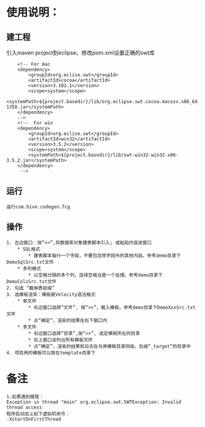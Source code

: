 # 使用说明：

## 建工程
引入maven project到eclipse，修改pom.xml设置正确的swt库
> 
		<!-- For mac
		<dependency>
			<groupId>org.eclise.swt</groupId>
			<artifactId>cocoa</artifactId>
			<version>3.102.1</version>
			<scope>system</scope>
			<systemPath>${project.basedir}/lib/org.eclipse.swt.cocoa.macosx.x86_64_3.102.1.v20140206-1358.jar</systemPath>
		</dependency>
		-->
		<!--  For win
		<dependency>
			<groupId>org.eclise.swt</groupId>
			<artifactId>win32</artifactId>
			<version>3.5.2</version>
			<scope>system</scope>
			<systemPath>${project.basedir}/lib/swt-win32-win32-x86-3.5.2.jar</systemPath>
		</dependency>
		 -->
## 运行
    运行com.hive.codegen.Tcg

## 操作
    1. 左边窗口：按“>>”,将数据库对象建表脚本引入; 或粘贴内容进窗口
        * SQL格式
            * 建表脚本每行一个字段，不要包含除字段外的其他内容。参考demo目录下DemoSqlSrc.txt文件
        * 多列模式
            * 以空格分隔的多个列，连续空格当是一个处理。参考demo目录下DemoColsSrc.txt文件
    2. 勾选 “截掉表前缀”
    3. 选模板渲染：模板是Velocity语法格式
        * 单文件
            * 右边窗口选择“文件”, 按“>>”，载入模板，参考demo目录下DemoXxxSrc.txt文件
            * 点“确定”，渲染的结果在右下窗口内
        * 多文件
            * 右边窗口选择“目录”,按“>>”, 选定模板所在的目录
            * 右上窗口会列出所有模板文件
            * 点“确定”，渲染的结果和日志在与原模板目录同级，后缀“_target”的目录中
    4. 项目用的模板可以放在template目录下

# 备注

    1.如果遇到报错：
    Exception in thread "main" org.eclipse.swt.SWTException: Invalid thread access
    程序启动加上如下虚拟机命令：
    -XstartOnFirstThread 